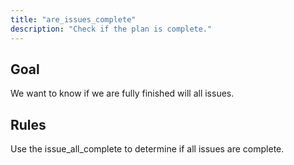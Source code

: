 ```yaml
---
title: "are_issues_complete"
description: "Check if the plan is complete."
---
```


## Goal

We want to know if we are fully finished will all issues.

## Rules

Use the issue_all_complete to determine if all issues are complete.
